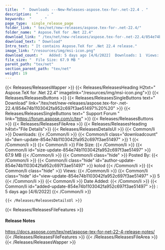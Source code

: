 ```yaml
---
title:  "  Downloads ---New-Releases-aspose.tex-for-.net-22.4 . " 
description:  "    . " 
keywords:  "    . " 
page_type:  single_release_page
folder_link: " tex/net/new-releases/aspose.tex-for-.net-22.4/"
folder_name: " Aspose.TeX for .Net 22.4"
download_link: " /tex/net/new-releases/aspose.tex-for-.net-22.4/854e74b1103042fa952c697f3ae51497"
download_text: " Download"
Intro_text: " It contains Aspose.TeX for .Net 22.4 release."
image_link: "/resources/img/msi-icon.png"
download_count: "   Added: 5 days ago [4/6/2022]  Downloads: 1  Views: 4"
file_size: "  File Size: 67.9 MB "
parent_path: "tex/net"
section_parent_path: "tex/net"
weight: 19
---
```


{{< Releases/ReleasesWapper >}}
  {{< Releases/ReleasesHeading H2txt=" Aspose.TeX for .Net 22.4" imagelink="/resources/img/msi-icon.png">}}
  {{< Releases/ReleasesButtons >}}
    {{< Releases/ReleasesSingleButtons text=" Download" link="/tex/net/new-releases/aspose.tex-for-.net-22.4/854e74b1103042fa952c697f3ae51497%20%20" >}}
    {{< Releases/ReleasesSingleButtons text=" Support Forum " link="https://forum.aspose.com/c/tex" >}}
  {{< Releases/ReleasesButtons >}}
  {{< Releases/ReleasesFileArea >}}
    {{< Releases/ReleasesHeading h4txt="File Details">}}
    {{< Releases/ReleasesDetailsUl >}}
            {{< Common/li  >}} Downloads: {{< /Common/li >}} 
      {{< Common/li class="downloadcount" id="dwn-update-854e74b1103042fa952c697f3ae51497" >}} 1 {{< /Common/li >}} 
      {{< Common/li  >}} File Size: {{< /Common/li >}} 
      {{< Common/li id="size-update-854e74b1103042fa952c697f3ae51497" >}} 67.9 MB {{< /Common/li >}} 
      {{< Common/li  class="hide" >}} Posted By: {{< /Common/li >}} 
      {{< Common/li class="hide" id="author-update-854e74b1103042fa952c697f3ae51497" >}} kolod {{< /Common/li >}} 
      {{< Common/li class="hide"  >}} Views: {{< /Common/li >}} 
      {{< Common/li class="hide" id="view-update-854e74b1103042fa952c697f3ae51497" >}} 5 {{< /Common/li >}} 
      {{< Common/li  >}} Date Added: {{< /Common/li >}} 
      {{< Common/li id="added-update-854e74b1103042fa952c697f3ae51497" >}} : 5 days ago [4/6/2022] {{< /Common/li >}} 

    {{< /Releases/ReleasesDetailsUl >}}

  {{< Releases/ReleasesFileFeatures >}}
      <h4>Release Notes</h4><div><a href="https://docs.aspose.com/tex/net/aspose-tex-for-net-22-4-release-notes/">https://docs.aspose.com/tex/net/aspose-tex-for-net-22-4-release-notes/</a></div>
  {{< /Releases/ReleasesFileFeatures >}}
 {{< /Releases/ReleasesFileArea >}}
{{< /Releases/ReleasesWapper >}}


